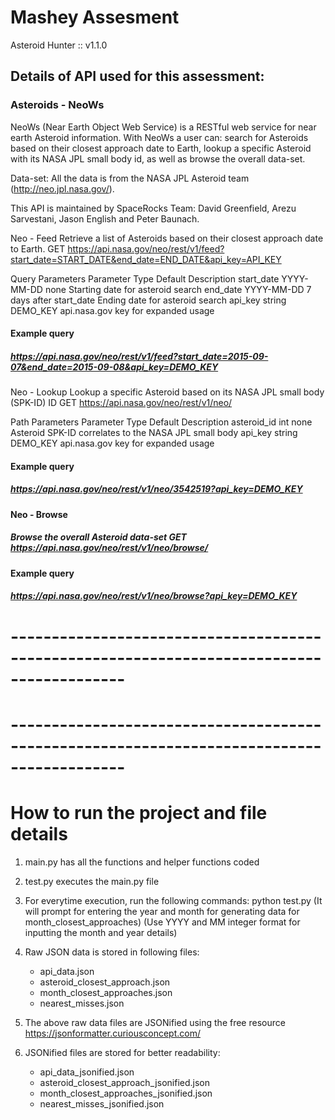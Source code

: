 # Mashey Assesment
Asteroid Hunter :: v1.1.0

## Details of API used for this assessment:

### Asteroids - NeoWs

NeoWs (Near Earth Object Web Service) is a RESTful web service for near earth Asteroid information. With NeoWs a user can: search for Asteroids based on their closest approach date to Earth, lookup a specific Asteroid with its NASA JPL small body id, as well as browse the overall data-set.

Data-set: All the data is from the NASA JPL Asteroid team (http://neo.jpl.nasa.gov/).

This API is maintained by SpaceRocks Team: David Greenfield, Arezu Sarvestani, Jason English and Peter Baunach.

Neo - Feed
Retrieve a list of Asteroids based on their closest approach date to Earth. GET https://api.nasa.gov/neo/rest/v1/feed?start_date=START_DATE&end_date=END_DATE&api_key=API_KEY

Query Parameters
Parameter	Type	Default	Description
start_date	YYYY-MM-DD	none	Starting date for asteroid search
end_date	YYYY-MM-DD	7 days after start_date	Ending date for asteroid search
api_key	string	DEMO_KEY	api.nasa.gov key for expanded usage

#### Example query
##### https://api.nasa.gov/neo/rest/v1/feed?start_date=2015-09-07&end_date=2015-09-08&api_key=DEMO_KEY

Neo - Lookup
Lookup a specific Asteroid based on its NASA JPL small body (SPK-ID) ID GET https://api.nasa.gov/neo/rest/v1/neo/

Path Parameters
Parameter	Type	Default	Description
asteroid_id	int	none	Asteroid SPK-ID correlates to the NASA JPL small body
api_key	string	DEMO_KEY	api.nasa.gov key for expanded usage

#### Example query
##### https://api.nasa.gov/neo/rest/v1/neo/3542519?api_key=DEMO_KEY

#### Neo - Browse
##### Browse the overall Asteroid data-set GET https://api.nasa.gov/neo/rest/v1/neo/browse/

#### Example query
##### https://api.nasa.gov/neo/rest/v1/neo/browse?api_key=DEMO_KEY

# ------------------------------------------------------------------------------------------
# ------------------------------------------------------------------------------------------

# How to run the project and file details

1. main.py has all the functions and helper functions coded

2. test.py executes the main.py file

3. For everytime execution, run the following commands:
    python test.py
    (It will prompt for entering the year and month for generating data for month_closest_approaches)
    (Use YYYY and MM integer format for inputting the month and year details)

4. Raw JSON data is stored in following files:

    * api_data.json
    * asteroid_closest_approach.json
    * month_closest_approaches.json
    * nearest_misses.json

5. The above raw data files are JSONified using the free resource https://jsonformatter.curiousconcept.com/ 

6. JSONified files are stored for better readability:
    
    * api_data_jsonified.json
    * asteroid_closest_approach_jsonified.json
    * month_closest_approaches_jsonified.json
    * nearest_misses_jsonified.json

